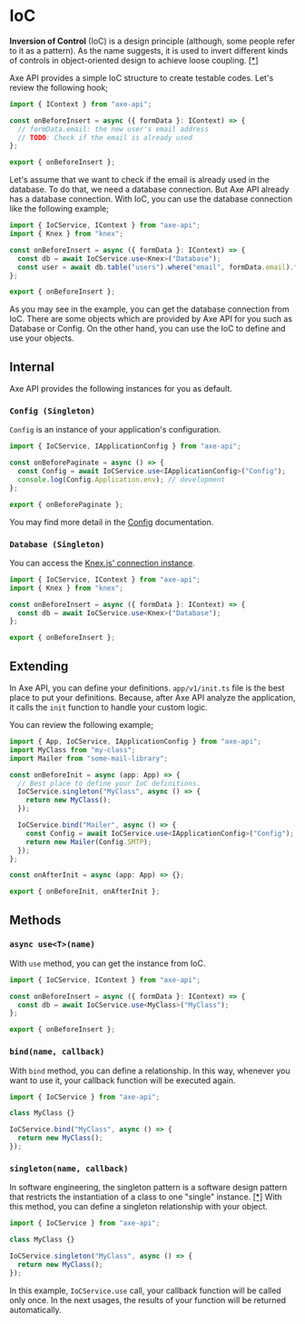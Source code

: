 # IoC

**Inversion of Control** (IoC) is a design principle (although, some people refer to it as a pattern). As the name suggests, it is used to invert different kinds of controls in object-oriented design to achieve loose coupling. <a href="https://www.tutorialsteacher.com/ioc/inversion-of-control" target="_blank" rel="noreferrer">[\*]</a>

Axe API provides a simple IoC structure to create testable codes. Let's review the following hook;

```ts
import { IContext } from "axe-api";

const onBeforeInsert = async ({ formData }: IContext) => {
  // formData.email: the new user's email address
  // TODO: Check if the email is already used
};

export { onBeforeInsert };
```

Let's assume that we want to check if the email is already used in the database. To do that, we need a database connection. But Axe API already has a database connection. With IoC, you can use the database connection like the following example;

```ts
import { IoCService, IContext } from "axe-api";
import { Knex } from "knex";

const onBeforeInsert = async ({ formData }: IContext) => {
  const db = await IoCService.use<Knex>("Database");
  const user = await db.table("users").where("email", formData.email).first();
};

export { onBeforeInsert };
```

As you may see in the example, you can get the database connection from IoC. There are some objects which are provided by Axe API for you such as Database or Config. On the other hand, you can use the IoC to define and use your objects.

## Internal

Axe API provides the following instances for you as default.

### `Config (Singleton)`

`Config` is an instance of your application's configuration.

```ts
import { IoCService, IApplicationConfig } from "axe-api";

const onBeforePaginate = async () => {
  const Config = await IoCService.use<IApplicationConfig>("Config");
  console.log(Config.Application.env); // development
};

export { onBeforePaginate };
```

You may find more detail in the [Config](/reference/api-configs) documentation.

### `Database (Singleton)`

You can access the <a href="https://knexjs.org/#Installation-client" target="_blank" rel="noreferrer">Knex.js' connection instance</a>.

```ts
import { IoCService, IContext } from "axe-api";
import { Knex } from "knex";

const onBeforeInsert = async ({ formData }: IContext) => {
  const db = await IoCService.use<Knex>("Database");
};

export { onBeforeInsert };
```

## Extending

In Axe API, you can define your definitions. `app/v1/init.ts` file is the best place to put your definitions. Because, after Axe API analyze the application, it calls the `init` function to handle your custom logic.

You can review the following example;

```ts
import { App, IoCService, IApplicationConfig } from "axe-api";
import MyClass from "my-class";
import Mailer from "some-mail-library";

const onBeforeInit = async (app: App) => {
  // Best place to define your IoC definitions.
  IoCService.singleton("MyClass", async () => {
    return new MyClass();
  });

  IoCService.bind("Mailer", async () => {
    const Config = await IoCService.use<IApplicationConfig>("Config");
    return new Mailer(Config.SMTP);
  });
};

const onAfterInit = async (app: App) => {};

export { onBeforeInit, onAfterInit };
```

## Methods

### `async use<T>(name)`

With `use` method, you can get the instance from IoC.

```ts
import { IoCService, IContext } from "axe-api";

const onBeforeInsert = async ({ formData }: IContext) => {
  const db = await IoCService.use<MyClass>("MyClass");
};

export { onBeforeInsert };
```

### `bind(name, callback)`

With `bind` method, you can define a relationship. In this way, whenever you want to use it, your callback function will be executed again.

```ts
import { IoCService } from "axe-api";

class MyClass {}

IoCService.bind("MyClass", async () => {
  return new MyClass();
});
```

### `singleton(name, callback)`

In software engineering, the singleton pattern is a software design pattern that restricts the instantiation of a class to one "single" instance. <a href="https://en.wikipedia.org/wiki/Singleton_pattern" target="_blank" rel="noreferrer">[\*]</a> With this method, you can define a singleton relationship with your object.

```ts
import { IoCService } from "axe-api";

class MyClass {}

IoCService.singleton("MyClass", async () => {
  return new MyClass();
});
```

In this example, `IoCService.use` call, your callback function will be called only once. In the next usages, the results of your function will be returned automatically.
